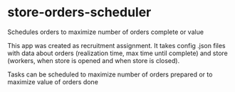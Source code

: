 # store-orders-scheduler
Schedules orders to maximize number of orders complete or value

This app was created as recruitment assignment. It takes config .json files with data about orders (realization time, max time until complete) and store (workers, when store is opened and when store is closed).

Tasks can be scheduled to maximize number of orders prepared or to maximize value of orders done

